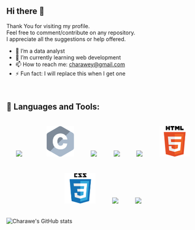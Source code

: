 ## Hi there 👋

Thank You for visiting my profile.<br>
Feel free to comment/contribute on any repository.<br>
I appreciate all the suggestions or help offered.<br>
- 🔭 I’m a data analyst
- 🌱 I’m currently learning web development 
- 📫 How to reach me: charawey@gmail.com
- ⚡ Fun fact: I will replace this when I get one 

<br />

## 🧰 Languages and Tools:
<p align="center">
<img src="https://www.vectorlogo.zone/logos/python/python-ar21.svg" height="80" style="margin:20px">
<img src="c-programming-language-seeklogo.com.svg" height="80" style="margin:20px; padding-left:20px;">
<img src="https://www.vectorlogo.zone/logos/javascript/javascript-ar21.svg" height="80" style="margin:20px">
<img src="https://www.vectorlogo.zone/logos/angular/angular-ar21.svg" height="80" style="margin:20px">
<img src="https://www.vectorlogo.zone/logos/java/java-ar21.svg" height="80" style="margin:20px">
<img src="https://raw.githubusercontent.com/github/explore/80688e429a7d4ef2fca1e82350fe8e3517d3494d/topics/html/html.png" alt="CSS" height="80" style="margin:20px">
<img src="https://raw.githubusercontent.com/github/explore/80688e429a7d4ef2fca1e82350fe8e3517d3494d/topics/css/css.png" alt="CSS" height="80" style="margin:20px">
<img src="https://www.vectorlogo.zone/logos/linux/linux-ar21.svg" height="80" style="margin:20px">
<img src="https://www.vectorlogo.zone/logos/gnu/gnu-ar21.svg" height="80" style="margin:20px">
</p>


![Charawe's GitHub stats](https://github-readme-stats.vercel.app/api?username=Charawey-X&show_icons=true&theme=merko&hide=stars)
